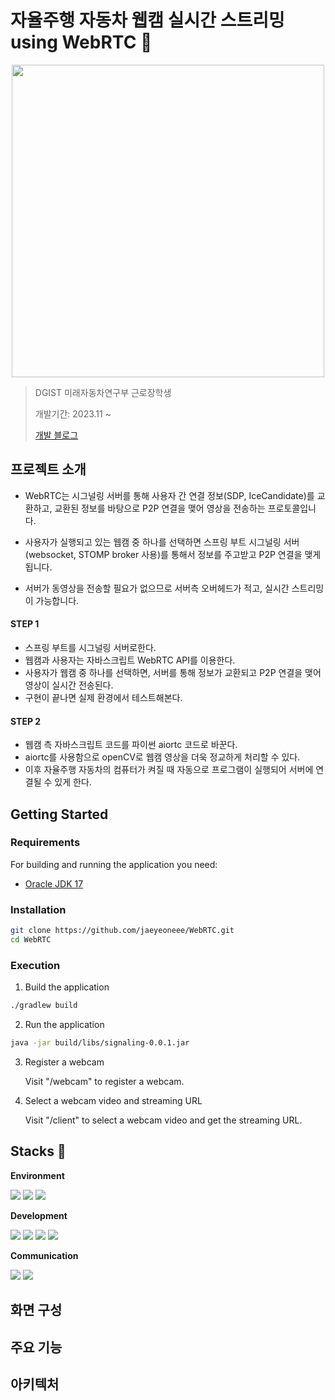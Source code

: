 # 자율주행 자동차 웹캠 실시간 스트리밍 using WebRTC :car:

<div align=center>
  <img src="https://github.com/jaeyeoneee/WebRTC/assets/109527136/027af870-6779-426b-8483-9948df6cb967" width="500">
</div>

> DGIST 미래자동차연구부 근로장학생
>
> 개발기간: 2023.11 ~
>
> [개발 블로그](https://velog.io/@jaeyeoneee/WebRTC%EB%A1%9C-%EC%9B%B9%EC%BA%A0-%EC%98%81%EC%83%81-%EC%8B%A4%EC%8B%9C%EA%B0%84-%EC%A0%84%EC%86%A1%ED%95%98%EA%B8%B0-WebRTC%EB%9E%80)


## 프로젝트 소개
 * WebRTC는 시그널링 서버를 통해 사용자 간 연결 정보(SDP, IceCandidate)를 교환하고, 교환된 정보를 바탕으로 P2P 연결을 맺어 영상을 전송하는 프로토콜입니다.

 * 사용자가 실행되고 있는 웹캠 중 하나를 선택하면 스프링 부트 시그널링 서버(websocket, STOMP broker 사용)를 통해서 정보를 주고받고 P2P 연결을 맺게 됩니다.

 * 서버가 동영상을 전송할 필요가 없으므로 서버측 오버헤드가 적고, 실시간 스트리밍이 가능합니다.
 
#### STEP 1
 * 스프링 부트를 시그널링 서버로한다.
 * 웹캠과 사용자는 자바스크립트 WebRTC API를 이용한다.
 * 사용자가 웹캠 중 하나를 선택하면, 서버를 통해 정보가 교환되고 P2P 연결을 맺어 영상이 실시간 전송된다.
 * 구현이 끝나면 실제 환경에서 테스트해본다.

#### STEP 2
 * 웹캠 측 자바스크립트 코드를 파이썬 aiortc 코드로 바꾼다.
 * aiortc를 사용함으로 openCV로 웹캠 영상을 더욱 정교하게 처리할 수 있다.
 * 이후 자율주행 자동차의 컴퓨터가 켜질 때 자동으로 프로그램이 실행되어 서버에 연결될 수 있게 한다.

##  Getting Started
### Requirements
For building and running the application you need:
* [Oracle JDK 17](https://www.oracle.com/java/technologies/downloads/#java17)

### Installation
```bash
git clone https://github.com/jaeyeoneee/WebRTC.git
cd WebRTC
```

### Execution
1. Build the application
```bash
./gradlew build
```

2. Run the application
```bash
java -jar build/libs/signaling-0.0.1.jar
```
3. Register a webcam

   
    Visit "/webcam" to register a webcam.

4. Select a webcam video and streaming URL

    
    Visit "/client" to select a webcam video and get the streaming URL.

## Stacks :book:
**Environment**
<p>
  <span><img src="https://img.shields.io/badge/intellijidea-000000?style=for-the-badge&logo=intellijidea&logoColor=white"></span>
  <span><img src="https://img.shields.io/badge/Git-F05032?style=for-the-badge&logo=Git&logoColor=white"></span>
  <span><img src="https://img.shields.io/badge/GitHub-181717?style=for-the-badge&logo=GitHub&logoColor=white"></span>
</p>


**Development**
<p>
  <span><img src="https://img.shields.io/badge/JAVA-437291?style=for-the-badge&logoColor=white"></span>
  <span><img src="https://img.shields.io/badge/javascript-F7DF1E?style=for-the-badge&logo=javascript&logoColor=white"></span>
  <span><img src="https://img.shields.io/badge/WebRTC-333333?style=for-the-badge&logo=WebRTC&logoColor=white"></span>
  <span><img src="https://img.shields.io/badge/Spring Boot-6DB33F?style=for-the-badge&logo=Spring Boot&logoColor=white"></span>
</p>

**Communication**
<p>
  <span><img src="https://img.shields.io/badge/notion-000000?style=for-the-badge&logo=notion&logoColor=white"></span>
  <span><img src="https://img.shields.io/badge/Flow%20Team-9600F8?style=for-the-badge&link=https://flow.team/kr/index"></span>
</p>

## 화면 구성

## 주요 기능

## 아키텍처
